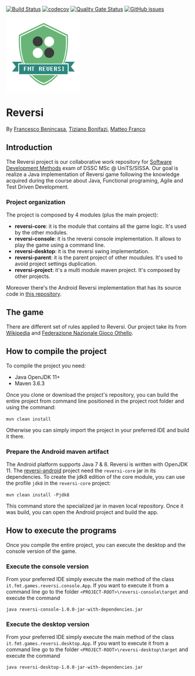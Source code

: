 [![Build Status](https://travis-ci.org/xcesco/reversi.svg?branch=master)](https://travis-ci.org/xcesco/reversi)
[![codecov](https://codecov.io/gh/xcesco/reversi/branch/master/graph/badge.svg)](https://codecov.io/gh/xcesco/reversi)
[![Quality Gate Status](https://sonarcloud.io/api/project_badges/measure?project=it.fmt.games.reversi%3Areversi-project&metric=alert_status)](https://sonarcloud.io/dashboard?id=it.fmt.games.reversi%3Areversi-project)
[![GitHub issues](https://img.shields.io/github/issues/xcesco/reversi.svg)](https://github.com/xcesco/reversi/issues)


<img src="https://github.com/xcesco/reversi/blob/master/reversi-desktop/src/main/resources/logo.png" alt="logo" width="200"/>

# Reversi
By [Francesco Benincasa](https://github.com/xcesco), [Tiziano Bonifazi](https://github.com/tboni91), [Matteo Franco](https://github.com/M4TT3O-91)

## Introduction
The Reversi project is our collaborative work repository for [Software Development Methods](https://github.com/software-development-methods-19-20) exam of DSSC MSc @ UniTS/SISSA. Our goal is realize a Java implementation of Reversi game following the knowledge acquired during the course about Java, Functional programing, Agile and Test Driven Development.

### Project organization
The project is composed by 4 modules (plus the main project):

 - **reversi-core**: it is the module that contains all the game logic. It's used by the other modules.
 - **reversi-console**: it is the reversi console implementation. It allows to play the game using a command line.
 - **reversi-desktop**: it is the reversi swing implementation. 
 - **reversi-parent**: it is the parent project of other moudules. It's used to avoid project settings duplication.
 - **reversi-project**: it's a multi module maven project. It's composed by other projects.
 
 Moreover there's the Android Reversi implementation that has its source code in [this repository](https://github.com/xcesco/reversi-android).

## The game
There are different set of rules applied to Reversi. Our project take its from [Wikipedia](https://en.wikipedia.org/wiki/Reversi) 
and [Federazione Nazionale Gioco Othello](http://www.fngo.it/regole.asp).

## How to compile the project
To compile the project you need:

 - Java OpenJDK 11+
 - Maven 3.6.3
 
Once you clone or download the project's repository, you can build the entire project from command line positioned in 
the project root folder and using the command:

`mvn clean install`

Otherwise you can simply import the project in your preferred IDE and build it there.

### Prepare the Android maven artifact
The Android platform supports Java 7 & 8. Reversi is written with OpenJDK 11. The
 [reversi-android](https://github.com/xcesco/reversi-android) project need the `reversi-core` jar in its dependencies.
 To create the jdk8 edition of the core module, you can use the profile `jdk8` in the `reversi-core` project:
 
 `mvn clean install -Pjdk8`
 
 This command store the specialized jar in maven local repository. Once it was build, you can open the Android project and build
 the app.
 

## How to execute the programs
Once you compile the entire project, you can execute the desktop and the console version of the game.

### Execute the console version
From your preferred IDE simply execute the main method of the class `it.fmt.games.reversi.console.App`. If you want to
 execute it from a command line go to the folder `<PROJECT-ROOT>\reversi-console\target` and execute the command 
 ```
java reversi-console-1.0.0-jar-with-dependencies.jar
 ```

### Execute the desktop version
From your preferred IDE simply execute the main method of the class `it.fmt.games.reversi.desktop.App`. If you want to
 execute it from a command line go to the folder `<PROJECT-ROOT>\reversi-desktop\target` and execute the command 
 ```
java reversi-desktop-1.0.0-jar-with-dependencies.jar
 ```
